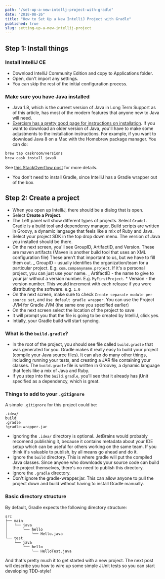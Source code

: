 ```yaml
---
path: "/set-up-a-new-intellj-project-with-gradle"
date: "2018-08-26"
title: "How to Set Up a New IntelliJ Project with Gradle"
published: true
slug: setting-up-a-new-intellij-project
---
```


## Step 1: Install things

### Install IntelliJ CE

- Download IntelliJ Community Edition and copy to Applications folder.
- Open, don't import any settings.
- You can skip the rest of the initial configuration process.

### Make sure you have Java installed

- Java 1.8, which is the current version of Java in Long Term
  Support as of this article, has most of the modern features that
  anyone new to Java will need.
- [Exercism has a pretty good page for instructions on
  installation](http://exercism.io/languages/java/installation#mac-os-x). If
  you want to download an older version of Java, you'll have to make some
  adjustments to the installation instructions. For example, if you want to
  download Java 8 on a Mac with the Homebrew package manager. You can do:

```bash
brew tap caskroom/versions
brew cask install java8
```

See [this StackOverflow
post](https://stackoverflow.com/questions/24342886/how-to-install-java-8-on-mac)
for more details.

- You don't need to install Gradle, since IntelliJ has a Gradle wrapper out of
  the box.

## Step 2: Create a project

- When you open up IntelliJ, there should be a dialog that is open.
- Select **Create a Project**.
- The Left panel will show different types of projects. Select `Gradel`.
  Gradle is a build tool and dependency manager. Build scripts are written in
  Groovy, a dynamic langauge that feels like a mix of Ruby and Java.
- Select your project SDK in the top drop down menu. The version of Java you
  installed should be there.
- On the next screen, you'll see GroupID, ArtifactID, and Version. These are
  maven artifacts (Maven is another build tool that uses an XML configuration
  file) These aren't that important to us, but we have to fill them out.
  _ GroupID - usually identifies the organization/team for a particular
  project. E.g. `com.companyname.project`. If it's a personal project, you
  can just use your name.
  _ ArtifactID - the name to give to your jar without a version number. E.g.
  `MyFirstProject`. \* Version - the version number. This would increment with each release if
  you were distributing the software. e.g. `1.0`
- On the next screen, make sure to check `Create separate module per source set`, and `Use default gradle wrapper`. You can use the Project JVM for
  Gradle JVM (the same one you specified earlier)
- On the next screen select the location of the project to save
- It will prompt you that the file is going to be created by IntelliJ, click
  yes.
- Intially, your Gradle build will start syncing.

### What is the `build.gradle`?

- In the root of the project, you should see file called `build.gradle` that
  was generated for you. Gradle makes it really easy to build your project
  (compile your Java source files). It can also do many other things, including
  running your tests, and creating a JAR file containing your classes. The
  `build.gradle` file is written in Groovey, a dynamic language that feels like a
  mix of Java and Ruby.
- If you step into the `build.gradle`, you'll see that it already has jUnit
  specified as a dependency, which is great.

### Things to add to your `.gitignore`

A simple `.gitignore` for this project could be:

```
.idea/
build
.gradle
!gradle-wrapper.jar
```

- Ignoring the `.idea/` directory is optional. JetBrains would probably
  recomend publishing it, because it contains metadata about your IDE setup
  which can be useful for others working on the same team. If you think it's valuable
  to publish, by all means go ahead and do it.
- Ignore the `build` directory. This is where gradle will put the compiled Java
  classes. Since anyone who downloads your source code can build the project
  themselves, there's no need to publish this directory.
- Ignore the `.gradle` directory.
- Don't ignore the gradle-wrapper.jar. This can allow anyone to pull the
  project down and build without having to install Gradle manually.

### Basic directory structure

By default, Gradle expects the following directory structure:

```
src
├── main
│   └── java
│       └── hello
│           └── Hello.java
└── test
    └── java
        └── hello
            └── HelloTest.java
```

And that's pretty much it to get started with a new project. The next post will
describe you how to wire up some simple JUnit tests so you can start
developing TDD-style!

